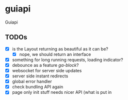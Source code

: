 # guiapi
Guiapi

## TODOs

- [x] is the Layout returning as beautiful as it can be?
  - [x] nope, we should return an interface 
- [x] something for long running requests, loading indicator?
- [x] debounce as a feature *ga-block*?
- [x] websocket for server side updates
- [x] server side instant redirects
- [x] global error handler
- [x] check bundling API again
- [x] page only init stuff needs nicer API (what is put in <script> globals)
- [x] consider removing html coupling from the API
- [ ] clean up library and examples
- [ ] documentation
- [ ] tests
    - [ ] maybe use https://github.com/chromedp/chromedp


### Refactoring ideas

- [x] try reflection for component config. Nope - reflection is never clear
- [ ] make the response generation functions method on the context
